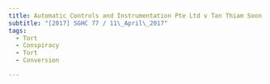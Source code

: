 ```yaml
---
title: Automatic Controls and Instrumentation Pte Ltd v Tan Thiam Soon and another 
subtitle: "[2017] SGHC 77 / 11\_April\_2017"
tags:
  - Tort
  - Conspiracy
  - Tort
  - Conversion

---
```


